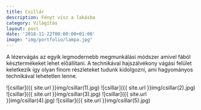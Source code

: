 ```yaml
---
title: Csillár
description: Fényt visz a lakásba
category: Világítás
layout: post
date: '2018-11-22T00:00:00+01:00'
image: "img/portfolio/lampa.jpg"
---
```

A lézervágás az egyik legmodernebb megmunkálási módszer amivel fából késztermékeket lehet előállítani. A technikával hajszálvékony vágási felület keletkezik így olyan finom részleteket tudunk kidolgozni, ami hagyományos technikával lehetetlen lenne.

![csillar]({{ site.url }}img/csillar(1).jpg)
![csillar]({{ site.url }}img/csillar(2).jpg)
![csillar]({{ site.url }}img/csillar(3).jpg)
![csillar]({{ site.url }}img/csillar(4).jpg)
![csillar]({{ site.url }}img/csillar(5).jpg)
